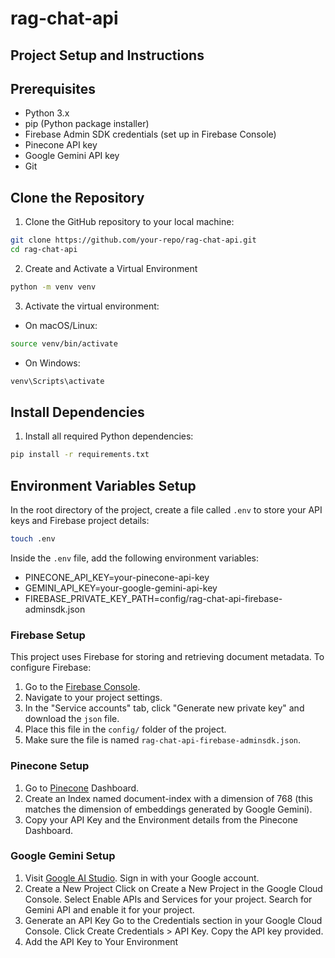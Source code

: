 # rag-chat-api

## Project Setup and Instructions
## Prerequisites
- Python 3.x
- pip (Python package installer)
- Firebase Admin SDK credentials (set up in Firebase Console)
- Pinecone API key
- Google Gemini API key
- Git

## Clone the Repository
1. Clone the GitHub repository to your local machine:
```bash
git clone https://github.com/your-repo/rag-chat-api.git
cd rag-chat-api
```

2. Create and Activate a Virtual Environment
```bash
python -m venv venv
```

3. Activate the virtual environment:
- On macOS/Linux:
``` bash
source venv/bin/activate
```
- On Windows:
```bash
venv\Scripts\activate
```

## Install Dependencies
1. Install all required Python dependencies:
```bash
pip install -r requirements.txt
```

## Environment Variables Setup
In the root directory of the project, create a file called `.env` to store your API keys and Firebase project details:
```bash
touch .env
```
Inside the `.env` file, add the following environment variables:
- PINECONE_API_KEY=your-pinecone-api-key
- GEMINI_API_KEY=your-google-gemini-api-key
- FIREBASE_PRIVATE_KEY_PATH=config/rag-chat-api-firebase-adminsdk.json

### Firebase Setup

This project uses Firebase for storing and retrieving document metadata. To configure Firebase:

1. Go to the [Firebase Console](https://console.firebase.google.com/).
2. Navigate to your project settings.
3. In the "Service accounts" tab, click "Generate new private key" and download the `json` file.
4. Place this file in the `config/` folder of the project.
5. Make sure the file is named `rag-chat-api-firebase-adminsdk.json`.


### Pinecone Setup

1. Go to [Pinecone](https://www.pinecone.io/) Dashboard.
2. Create an Index named document-index with a dimension of 768 (this matches the dimension of embeddings generated by Google Gemini).
3. Copy your API Key and the Environment details from the Pinecone Dashboard.

   
### Google Gemini Setup
1. Visit [Google AI Studio](https://aistudio.google.com/app/prompts/new_chat).
Sign in with your Google account.
2. Create a New Project
Click on Create a New Project in the Google Cloud Console.
Select Enable APIs and Services for your project.
Search for Gemini API and enable it for your project.
3. Generate an API Key
Go to the Credentials section in your Google Cloud Console.
Click Create Credentials > API Key.
Copy the API key provided.
4. Add the API Key to Your Environment








